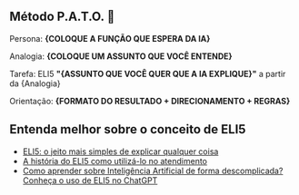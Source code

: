 ## Método P.A.T.O. 🦆

Persona: **{COLOQUE A FUNÇÃO QUE ESPERA DA IA}**

Analogia: **{COLOQUE UM ASSUNTO QUE VOCÊ ENTENDE}**

Tarefa: ELI5 **"{ASSUNTO QUE VOCÊ QUER QUE A IA EXPLIQUE}"** a partir da {Analogia}

Orientação: **{FORMATO DO RESULTADO + DIRECIONAMENTO + REGRAS}**

## Entenda melhor sobre o conceito de ELI5

+ [ELI5: o jeito mais simples de explicar qualquer coisa](https://focanocliente.com.br/eli5-explain-like-im-5/#:~:text=ELI5%20consiste%20em%20usar%20uma,um%20total%20entendimento%20dos%20processos.)
+ [A história do ELI5 como utilizá-lo no atendimento](https://deskmanager.com.br/blog/eli5/)
+ [Como aprender sobre Inteligência Artificial de forma descomplicada? Conheça o uso de ELI5 no ChatGPT](https://www.startse.com/artigos/como-aprender-inteligencia-artificial/)
